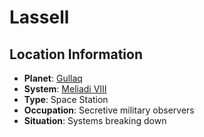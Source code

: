 # Lassell

## Location Information
- **Planet**: [Gullaq](../planet--gullaq.md)
- **System**: [Meliadi VIII](../../../system--meliadi-viii.md)
- **Type**: Space Station
- **Occupation**: Secretive military observers
- **Situation**: Systems breaking down